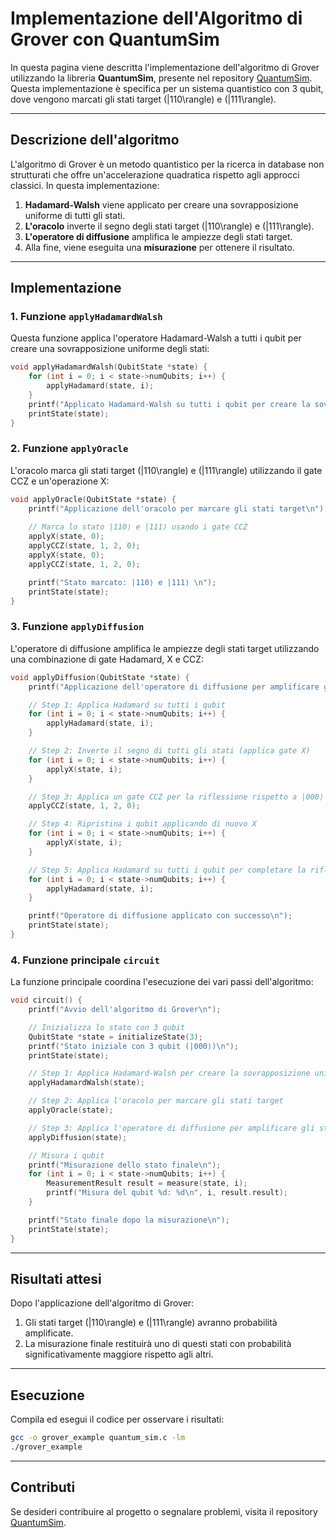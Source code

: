 # Implementazione dell'Algoritmo di Grover con QuantumSim

In questa pagina viene descritta l'implementazione dell'algoritmo di Grover utilizzando la libreria **QuantumSim**, presente nel repository [QuantumSim](https://github.com/francescosisini/QuantumSim). Questa implementazione è specifica per un sistema quantistico con 3 qubit, dove vengono marcati gli stati target \(|110\rangle\) e \(|111\rangle\).

---

## Descrizione dell'algoritmo

L'algoritmo di Grover è un metodo quantistico per la ricerca in database non strutturati che offre un'accelerazione quadratica rispetto agli approcci classici. In questa implementazione:

1. **Hadamard-Walsh** viene applicato per creare una sovrapposizione uniforme di tutti gli stati.
2. **L'oracolo** inverte il segno degli stati target \(|110\rangle\) e \(|111\rangle\).
3. **L'operatore di diffusione** amplifica le ampiezze degli stati target.
4. Alla fine, viene eseguita una **misurazione** per ottenere il risultato.

---

## Implementazione

### 1. Funzione `applyHadamardWalsh`
Questa funzione applica l'operatore Hadamard-Walsh a tutti i qubit per creare una sovrapposizione uniforme degli stati:

```c
void applyHadamardWalsh(QubitState *state) {
    for (int i = 0; i < state->numQubits; i++) {
        applyHadamard(state, i);
    }
    printf("Applicato Hadamard-Walsh su tutti i qubit per creare la sovrapposizione uniforme\n");
    printState(state);
}
```

### 2. Funzione `applyOracle`
L'oracolo marca gli stati target \(|110\rangle\) e \(|111\rangle\) utilizzando il gate CCZ e un'operazione X:

```c
void applyOracle(QubitState *state) {
    printf("Applicazione dell'oracolo per marcare gli stati target\n");
    
    // Marca lo stato |110⟩ e |111⟩ usando i gate CCZ
    applyX(state, 0);
    applyCCZ(state, 1, 2, 0);
    applyX(state, 0);
    applyCCZ(state, 1, 2, 0);

    printf("Stato marcato: |110⟩ e |111⟩ \n");
    printState(state);
}
```

### 3. Funzione `applyDiffusion`
L'operatore di diffusione amplifica le ampiezze degli stati target utilizzando una combinazione di gate Hadamard, X e CCZ:

```c
void applyDiffusion(QubitState *state) {
    printf("Applicazione dell'operatore di diffusione per amplificare gli stati target\n");

    // Step 1: Applica Hadamard su tutti i qubit
    for (int i = 0; i < state->numQubits; i++) {
        applyHadamard(state, i);
    }

    // Step 2: Inverte il segno di tutti gli stati (applica gate X)
    for (int i = 0; i < state->numQubits; i++) {
        applyX(state, i);
    }

    // Step 3: Applica un gate CCZ per la riflessione rispetto a |000⟩
    applyCCZ(state, 1, 2, 0);

    // Step 4: Ripristina i qubit applicando di nuovo X
    for (int i = 0; i < state->numQubits; i++) {
        applyX(state, i);
    }

    // Step 5: Applica Hadamard su tutti i qubit per completare la riflessione
    for (int i = 0; i < state->numQubits; i++) {
        applyHadamard(state, i);
    }

    printf("Operatore di diffusione applicato con successo\n");
    printState(state);
}
```

### 4. Funzione principale `circuit`
La funzione principale coordina l'esecuzione dei vari passi dell'algoritmo:

```c
void circuit() {
    printf("Avvio dell'algoritmo di Grover\n");

    // Inizializza lo stato con 3 qubit
    QubitState *state = initializeState(3);
    printf("Stato iniziale con 3 qubit (|000⟩)\n");
    printState(state);

    // Step 1: Applica Hadamard-Walsh per creare la sovrapposizione uniforme
    applyHadamardWalsh(state);

    // Step 2: Applica l'oracolo per marcare gli stati target
    applyOracle(state);

    // Step 3: Applica l'operatore di diffusione per amplificare gli stati target
    applyDiffusion(state);

    // Misura i qubit
    printf("Misurazione dello stato finale\n");
    for (int i = 0; i < state->numQubits; i++) {
        MeasurementResult result = measure(state, i);
        printf("Misura del qubit %d: %d\n", i, result.result);
    }

    printf("Stato finale dopo la misurazione\n");
    printState(state);
}
```

---

## Risultati attesi
Dopo l'applicazione dell'algoritmo di Grover:
1. Gli stati target \(|110\rangle\) e \(|111\rangle\) avranno probabilità amplificate.
2. La misurazione finale restituirà uno di questi stati con probabilità significativamente maggiore rispetto agli altri.

---

## Esecuzione
Compila ed esegui il codice per osservare i risultati:

```bash
gcc -o grover_example quantum_sim.c -lm
./grover_example
```

---

## Contributi
Se desideri contribuire al progetto o segnalare problemi, visita il repository [QuantumSim](https://github.com/francescosisini/QuantumSim).
